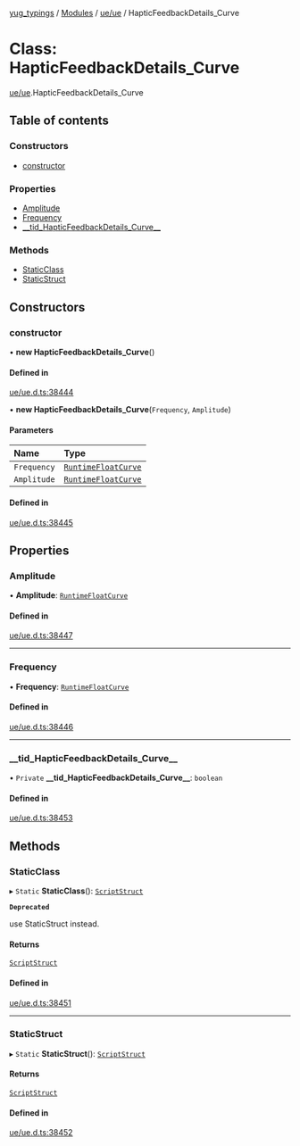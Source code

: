 [yug_typings](../README.md) / [Modules](../modules.md) / [ue/ue](../modules/ue_ue.md) / HapticFeedbackDetails\_Curve

# Class: HapticFeedbackDetails\_Curve

[ue/ue](../modules/ue_ue.md).HapticFeedbackDetails_Curve

## Table of contents

### Constructors

- [constructor](ue_ue.HapticFeedbackDetails_Curve.md#constructor)

### Properties

- [Amplitude](ue_ue.HapticFeedbackDetails_Curve.md#amplitude)
- [Frequency](ue_ue.HapticFeedbackDetails_Curve.md#frequency)
- [\_\_tid\_HapticFeedbackDetails\_Curve\_\_](ue_ue.HapticFeedbackDetails_Curve.md#__tid_hapticfeedbackdetails_curve__)

### Methods

- [StaticClass](ue_ue.HapticFeedbackDetails_Curve.md#staticclass)
- [StaticStruct](ue_ue.HapticFeedbackDetails_Curve.md#staticstruct)

## Constructors

### constructor

• **new HapticFeedbackDetails_Curve**()

#### Defined in

[ue/ue.d.ts:38444](https://github.com/YugMetaverse/yug_typings/blob/25cad34/ue/ue.d.ts#L38444)

• **new HapticFeedbackDetails_Curve**(`Frequency`, `Amplitude`)

#### Parameters

| Name | Type |
| :------ | :------ |
| `Frequency` | [`RuntimeFloatCurve`](ue_ue.RuntimeFloatCurve.md) |
| `Amplitude` | [`RuntimeFloatCurve`](ue_ue.RuntimeFloatCurve.md) |

#### Defined in

[ue/ue.d.ts:38445](https://github.com/YugMetaverse/yug_typings/blob/25cad34/ue/ue.d.ts#L38445)

## Properties

### Amplitude

• **Amplitude**: [`RuntimeFloatCurve`](ue_ue.RuntimeFloatCurve.md)

#### Defined in

[ue/ue.d.ts:38447](https://github.com/YugMetaverse/yug_typings/blob/25cad34/ue/ue.d.ts#L38447)

___

### Frequency

• **Frequency**: [`RuntimeFloatCurve`](ue_ue.RuntimeFloatCurve.md)

#### Defined in

[ue/ue.d.ts:38446](https://github.com/YugMetaverse/yug_typings/blob/25cad34/ue/ue.d.ts#L38446)

___

### \_\_tid\_HapticFeedbackDetails\_Curve\_\_

• `Private` **\_\_tid\_HapticFeedbackDetails\_Curve\_\_**: `boolean`

#### Defined in

[ue/ue.d.ts:38453](https://github.com/YugMetaverse/yug_typings/blob/25cad34/ue/ue.d.ts#L38453)

## Methods

### StaticClass

▸ `Static` **StaticClass**(): [`ScriptStruct`](ue_ue.ScriptStruct.md)

**`Deprecated`**

use StaticStruct instead.

#### Returns

[`ScriptStruct`](ue_ue.ScriptStruct.md)

#### Defined in

[ue/ue.d.ts:38451](https://github.com/YugMetaverse/yug_typings/blob/25cad34/ue/ue.d.ts#L38451)

___

### StaticStruct

▸ `Static` **StaticStruct**(): [`ScriptStruct`](ue_ue.ScriptStruct.md)

#### Returns

[`ScriptStruct`](ue_ue.ScriptStruct.md)

#### Defined in

[ue/ue.d.ts:38452](https://github.com/YugMetaverse/yug_typings/blob/25cad34/ue/ue.d.ts#L38452)
